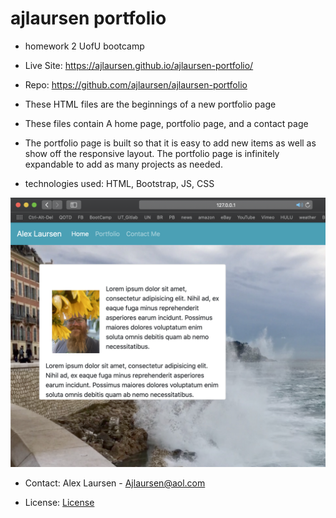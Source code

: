 # ajlaursen portfolio

* homework 2 UofU bootcamp

* Live Site: https://ajlaursen.github.io/ajlaursen-portfolio/

* Repo: https://github.com/ajlaursen/ajlaursen-portfolio

* These HTML files are the beginnings of a new portfolio page

* These files contain A home page, portfolio page, and a contact page

* The portfolio page is built so that it is easy to add new items as well as show off the responsive layout. The portfolio page is infinitely expandable to add as many projects as needed.

* technologies used: HTML, Bootstrap, JS, CSS

![portfolio screenshot](Assets/Images/portfolio-screenshot.png)

* Contact: Alex Laursen - Ajlaursen@aol.com

* License: [License](LICENSE)
